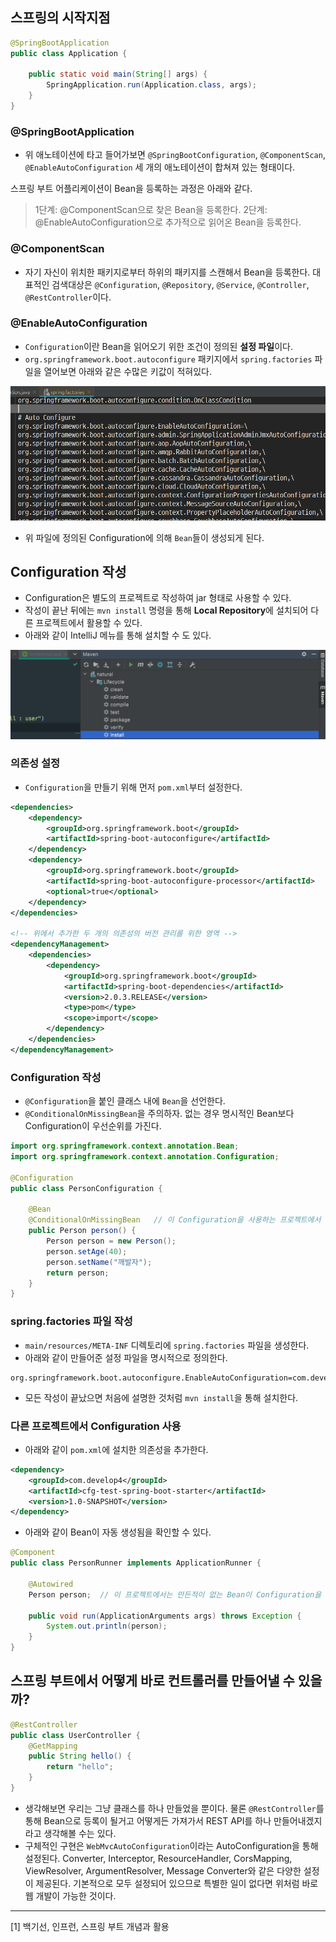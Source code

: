 ## 스프링의 시작지점

```java
@SpringBootApplication
public class Application {

    public static void main(String[] args) {
        SpringApplication.run(Application.class, args);
    }
}
```

### @SpringBootApplication

- 위 애노테이션에 타고 들어가보면 `@SpringBootConfiguration`, `@ComponentScan`, `@EnableAutoConfiguration` 세 개의 애노테이션이 합쳐져 있는 형태이다.

스프링 부트 어플리케이션이 Bean을 등록하는 과정은 아래와 같다.

> 1단계: @ComponentScan으로 찾은 Bean을 등록한다.
> 2단계: @EnableAutoConfiguration으로 추가적으로 읽어온 Bean을 등록한다.

### @ComponentScan

- 자기 자신이 위치한 패키지로부터 하위의 패키지를 스캔해서 Bean을 등록한다. 대표적인 검색대상은 `@Configuration`, `@Repository`, `@Service`, `@Controller`, `@RestController`이다.

### @EnableAutoConfiguration

- `Configuration`이란 Bean을 읽어오기 위한 조건이 정의된 **설정 파일**이다.
- `org.springframework.boot.autoconfigure` 패키지에서 `spring.factories` 파일을 열어보면 아래와 같은 수많은 키값이 적혀있다.

![Untitled](SpringAutoConfiguration/Untitled.png)

- 위 파일에 정의된 Configuration에 의해 `Bean`들이 생성되게 된다.

## Configuration 작성

- Configuration은 별도의 프로젝트로 작성하여 jar 형태로 사용할 수 있다.
- 작성이 끝난 뒤에는 `mvn install` 명령을 통해 **Local Repository**에 설치되어 다른 프로젝트에서 활용할 수 있다.
- 아래와 같이 IntelliJ 메뉴를 통해 설치할 수 도 있다.

![Untitled](SpringAutoConfiguration/Untitled1.png)

### 의존성 설정

- `Configuration`을 만들기 위해 먼저 `pom.xml`부터 설정한다.

```xml
<dependencies>
	<dependency>
		<groupId>org.springframework.boot</groupId>
		<artifactId>spring-boot-autoconfigure</artifactId>
	</dependency>
	<dependency>
		<groupId>org.springframework.boot</groupId>
		<artifactId>spring-boot-autoconfigure-processor</artifactId>
		<optional>true</optional>
	</dependency>
</dependencies>

<!-- 위에서 추가한 두 개의 의존성의 버전 관리를 위한 영역 -->
<dependencyManagement>
	<dependencies>
		<dependency>
			<groupId>org.springframework.boot</groupId>
			<artifactId>spring-boot-dependencies</artifactId>
			<version>2.0.3.RELEASE</version>
			<type>pom</type>
			<scope>import</scope>
		</dependency>
	</dependencies>
</dependencyManagement>

```

### Configuration 작성

- `@Configuration`을 붙인 클래스 내에 `Bean`을 선언한다.
- `@ConditionalOnMissingBean`을 주의하자. 없는 경우 명시적인 Bean보다 Configuration이 우선순위를 가진다.

```java
import org.springframework.context.annotation.Bean;
import org.springframework.context.annotation.Configuration;

@Configuration
public class PersonConfiguration {

	@Bean
	@ConditionalOnMissingBean	// 이 Configuration을 사용하는 프로젝트에서 같은 Bean이 있으면 생성하지 않는다.
	public Person person() {
		Person person = new Person();
		person.setAge(40);
		person.setName("깨발자");
		return person;
	}
}
```

### spring.factories 파일 작성

- `main/resources/META-INF` 디렉토리에 `spring.factories` 파일을 생성한다.
- 아래와 같이 만들어준 설정 파일을 명시적으로 정의한다.

```
org.springframework.boot.autoconfigure.EnableAutoConfiguration=com.develop4.PersonConfiguration
```

- 모든 작성이 끝났으면 처음에 설명한 것처럼 `mvn install`을 통해 설치한다.

### 다른 프로젝트에서 Configuration 사용

- 아래와 같이 `pom.xml`에 설치한 의존성을 추가한다.

```xml
<dependency>
	<groupId>com.develop4</groupId>
	<artifactId>cfg-test-spring-boot-starter</artifactId>
	<version>1.0-SNAPSHOT</version>
</dependency>
```

- 아래와 같이 Bean이 자동 생성됨을 확인할 수 있다.

```java
@Component
public class PersonRunner implements ApplicationRunner {

	@Autowired
	Person person;	// 이 프로젝트에서는 만든적이 없는 Bean이 Configuration을 통해 주입된다.

	public void run(ApplicationArguments args) throws Exception {
		System.out.println(person);
	}
}
```

## 스프링 부트에서 어떻게 바로 컨트롤러를 만들어낼 수 있을까?

```java
@RestController
public class UserController {
	@GetMapping
	public String hello() {
		return "hello";
	}
}
```

- 생각해보면 우리는 그냥 클래스를 하나 만들었을 뿐이다. 물론 `@RestController`를 통해 Bean으로 등록이 될거고 어떻게든 가져가서 REST API를 하나 만들어내겠지라고 생각해볼 수는 있다.
- 구체적인 구현은 `WebMvcAutoConfiguration`이라는 AutoConfiguration을 통해 설정된다. Converter, Interceptor, ResourceHandler, CorsMapping, ViewResolver, ArgumentResolver, Message Converter와 같은 다양한 설정이 제공된다. 기본적으로 모두 설정되어 있으므로 특별한 일이 없다면 위처럼 바로 웹 개발이 가능한 것이다.

---

[1] 백기선, 인프런, 스프링 부트 개념과 활용
